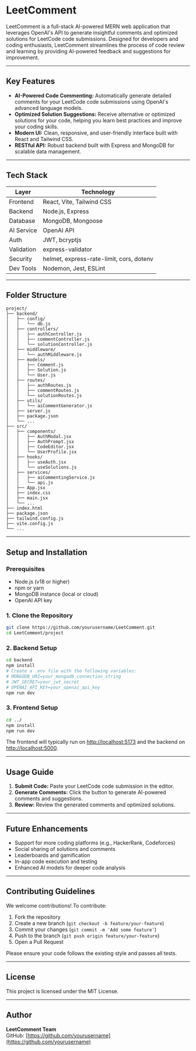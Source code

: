 # LeetComment

LeetComment is a full-stack AI-powered MERN web application that leverages OpenAI's API to generate insightful comments and optimized solutions for LeetCode code submissions. Designed for developers and coding enthusiasts, LeetComment streamlines the process of code review and learning by providing AI-powered feedback and suggestions for improvement.

---

## Key Features

- **AI-Powered Code Commenting:** Automatically generate detailed comments for your LeetCode code submissions using OpenAI's advanced language models.
- **Optimized Solution Suggestions:** Receive alternative or optimized solutions for your code, helping you learn best practices and improve your coding skills.
- **Modern UI:** Clean, responsive, and user-friendly interface built with React and Tailwind CSS.
- **RESTful API:** Robust backend built with Express and MongoDB for scalable data management.

---

## Tech Stack

| Layer      | Technology                |
|------------|---------------------------|
| Frontend   | React, Vite, Tailwind CSS |
| Backend    | Node.js, Express          |
| Database   | MongoDB, Mongoose         |
| AI Service | OpenAI API                |
| Auth       | JWT, bcryptjs             |
| Validation | express-validator         |
| Security   | helmet, express-rate-limit, cors, dotenv |
| Dev Tools  | Nodemon, Jest, ESLint     |

---

## Folder Structure

```
project/
├── backend/
│   ├── config/
│   │   └── db.js
│   ├── controllers/
│   │   ├── authController.js
│   │   ├── commentController.js
│   │   └── solutionController.js
│   ├── middleware/
│   │   └── authMiddleware.js
│   ├── models/
│   │   ├── Comment.js
│   │   ├── Solution.js
│   │   └── User.js
│   ├── routes/
│   │   ├── authRoutes.js
│   │   ├── commentRoutes.js
│   │   └── solutionRoutes.js
│   ├── utils/
│   │   └── aiCommentGenerator.js
│   ├── server.js
│   ├── package.json
│   └── ...
├── src/
│   ├── components/
│   │   ├── AuthModal.jsx
│   │   ├── AuthPrompt.jsx
│   │   ├── CodeEditor.jsx
│   │   └── UserProfile.jsx
│   ├── hooks/
│   │   ├── useAuth.jsx
│   │   └── useSolutions.js
│   ├── services/
│   │   ├── aiCommentingService.js
│   │   └── api.js
│   ├── App.jsx
│   ├── index.css
│   ├── main.jsx
│   └── ...
├── index.html
├── package.json
├── tailwind.config.js
├── vite.config.js
└── ...
```

---

## Setup and Installation

### Prerequisites
- Node.js (v18 or higher)
- npm or yarn
- MongoDB instance (local or cloud)
- OpenAI API key

### 1. Clone the Repository
```bash
git clone https://github.com/yourusername/LeetComment.git
cd LeetComment/project
```

### 2. Backend Setup
```bash
cd backend
npm install
# Create a .env file with the following variables:
# MONGODB_URI=your_mongodb_connection_string
# JWT_SECRET=your_jwt_secret
# OPENAI_API_KEY=your_openai_api_key
npm run dev
```

### 3. Frontend Setup
```bash
cd ../
npm install
npm run dev
```

The frontend will typically run on [http://localhost:5173](http://localhost:5173) and the backend on [http://localhost:5000](http://localhost:5000).

---

## Usage Guide

1. **Submit Code:** Paste your LeetCode code submission in the editor.
2. **Generate Comments:** Click the button to generate AI-powered comments and suggestions.
3. **Review:** Review the generated comments and optimized solutions.

---

## Future Enhancements
- Support for more coding platforms (e.g., HackerRank, Codeforces)
- Social sharing of solutions and comments
- Leaderboards and gamification
- In-app code execution and testing
- Enhanced AI models for deeper code analysis

---

## Contributing Guidelines

We welcome contributions! To contribute:
1. Fork the repository
2. Create a new branch (`git checkout -b feature/your-feature`)
3. Commit your changes (`git commit -m 'Add some feature'`)
4. Push to the branch (`git push origin feature/your-feature`)
5. Open a Pull Request

Please ensure your code follows the existing style and passes all tests.

---

## License

This project is licensed under the MIT License.

---

## Author

**LeetComment Team**  
GitHub: [https://github.com/yourusername](https://github.com/yourusername) 